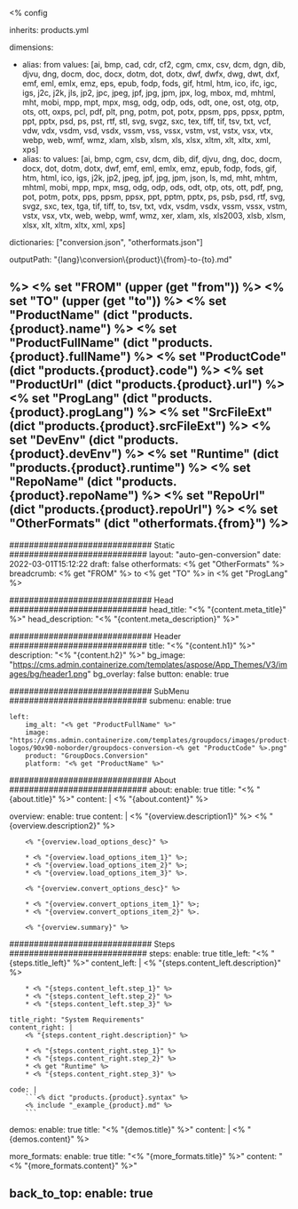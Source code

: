 <% config

inherits: products.yml

dimensions: 
- alias: from
  values: [ai, bmp, cad, cdr, cf2, cgm, cmx, csv, dcm, dgn, dib, djvu, dng, docm, doc, docx, dotm, dot, dotx, dwf, dwfx, dwg, dwt, dxf, emf, eml, emlx, emz, eps, epub, fodp, fods, gif, html, htm, ico, ifc, igc, igs, j2c, j2k, jls, jp2, jpc, jpeg, jpf, jpg, jpm, jpx, log, mbox, md, mhtml, mht, mobi, mpp, mpt, mpx, msg, odg, odp, ods, odt, one, ost, otg, otp, ots, ott, oxps, pcl, pdf, plt, png, potm, pot, potx, ppsm, pps, ppsx, pptm, ppt, pptx, psd, ps, pst, rtf, stl, svg, svgz, sxc, tex, tiff, tif, tsv, txt, vcf, vdw, vdx, vsdm, vsd, vsdx, vssm, vss, vssx, vstm, vst, vstx, vsx, vtx, webp, web, wmf, wmz, xlam, xlsb, xlsm, xls, xlsx, xltm, xlt, xltx, xml, xps]
- alias: to
  values: [ai, bmp, cgm, csv, dcm, dib, dif, djvu, dng, doc, docm, docx, dot, dotm, dotx, dwf, emf, eml, emlx, emz, epub, fodp, fods, gif, htm, html, ico, igs, j2k, jp2, jpeg, jpf, jpg, jpm, json, ls, md, mht, mhtm, mhtml, mobi, mpp, mpx, msg, odg, odp, ods, odt, otp, ots, ott, pdf, png, pot, potm, potx, pps, ppsm, ppsx, ppt, pptm, pptx, ps, psb, psd, rtf, svg, svgz, sxc, tex, tga, tif, tiff, to, tsv, txt, vdx, vsdm, vsdx, vssm, vssx, vstm, vstx, vsx, vtx, web, webp, wmf, wmz, xer, xlam, xls, xls2003, xlsb, xlsm, xlsx, xlt, xltm, xltx, xml, xps]

dictionaries: ["conversion.json", "otherformats.json"]



outputPath: "{lang}\\conversion\\{product}\\{from}-to-{to}.md"

%>
<% set "FROM" (upper (get "from")) %>
<% set "TO" (upper (get "to")) %>
<% set "ProductName" (dict "products.{product}.name") %>
<% set "ProductFullName" (dict "products.{product}.fullName") %>
<% set "ProductCode" (dict "products.{product}.code") %>
<% set "ProductUrl" (dict "products.{product}.url") %>
<% set "ProgLang" (dict "products.{product}.progLang") %>
<% set "SrcFileExt" (dict "products.{product}.srcFileExt") %>
<% set "DevEnv" (dict "products.{product}.devEnv") %>
<% set "Runtime" (dict "products.{product}.runtime") %>
<% set "RepoName" (dict "products.{product}.repoName") %>
<% set "RepoUrl" (dict "products.{product}.repoUrl") %>
<% set "OtherFormats" (dict "otherformats.{from}") %>
---
############################# Static ############################
layout: "auto-gen-conversion"
date: 2022-03-01T15:12:22
draft: false
otherformats: <% get "OtherFormats" %>
breadcrumb: <% get "FROM" %> to <% get "TO" %> in <% get "ProgLang" %>

############################# Head ############################
head_title: "<% "{content.meta_title}" %>"
head_description: "<% "{content.meta_description}" %>"

############################# Header ############################
title: "<% "{content.h1}" %>"
description: "<% "{content.h2}" %>"
bg_image: "https://cms.admin.containerize.com/templates/aspose/App_Themes/V3/images/bg/header1.png"
bg_overlay: false
button:
    enable: true

############################# SubMenu ############################
submenu:
    enable: true

    left:
        img_alt: "<% get "ProductFullName" %>"
        image: "https://cms.admin.containerize.com/templates/groupdocs/images/product-logos/90x90-noborder/groupdocs-conversion-<% get "ProductCode" %>.png"
        product: "GroupDocs.Conversion"
        platform: "<% get "ProductName" %>"



############################# About ############################
about:
    enable: true
    title: "<% "{about.title}" %>"
    content: |
        <% "{about.content}" %>
    

overview:
    enable: true
    content: |
        <% "{overview.description1}" %>
        <% "{overview.description2}" %> 
        
        <% "{overview.load_options_desc}" %>

        * <% "{overview.load_options_item_1}" %>;
        * <% "{overview.load_options_item_2}" %>;
        * <% "{overview.load_options_item_3}" %>.
        
        <% "{overview.convert_options_desc}" %>

        * <% "{overview.convert_options_item_1}" %>;
        * <% "{overview.convert_options_item_2}" %>.

        <% "{overview.summary}" %>


############################# Steps ############################
steps:
    enable: true
    title_left: "<% "{steps.title_left}" %>"
    content_left: |
        <% "{steps.content_left.description}" %>
        
        * <% "{steps.content_left.step_1}" %>
        * <% "{steps.content_left.step_2}" %>
        * <% "{steps.content_left.step_3}" %>

    title_right: "System Requirements"
    content_right: |
        <% "{steps.content_right.description}" %>

        * <% "{steps.content_right.step_1}" %>
        * <% "{steps.content_right.step_2}" %>
        * <% get "Runtime" %>
        * <% "{steps.content_right.step_3}" %>
         
    code: |
        ```<% dict "products.{product}.syntax" %>    
        <% include "_example_{product}.md" %>
        ```

demos:
    enable: true
    title: "<% "{demos.title}" %>"
    content: |
       <% "{demos.content}" %>
          

more_formats:
    enable: true
    title: "<% "{more_formats.title}" %>"
    content: "<% "{more_formats.content}" %>"
       
       
back_to_top:
    enable: true
---